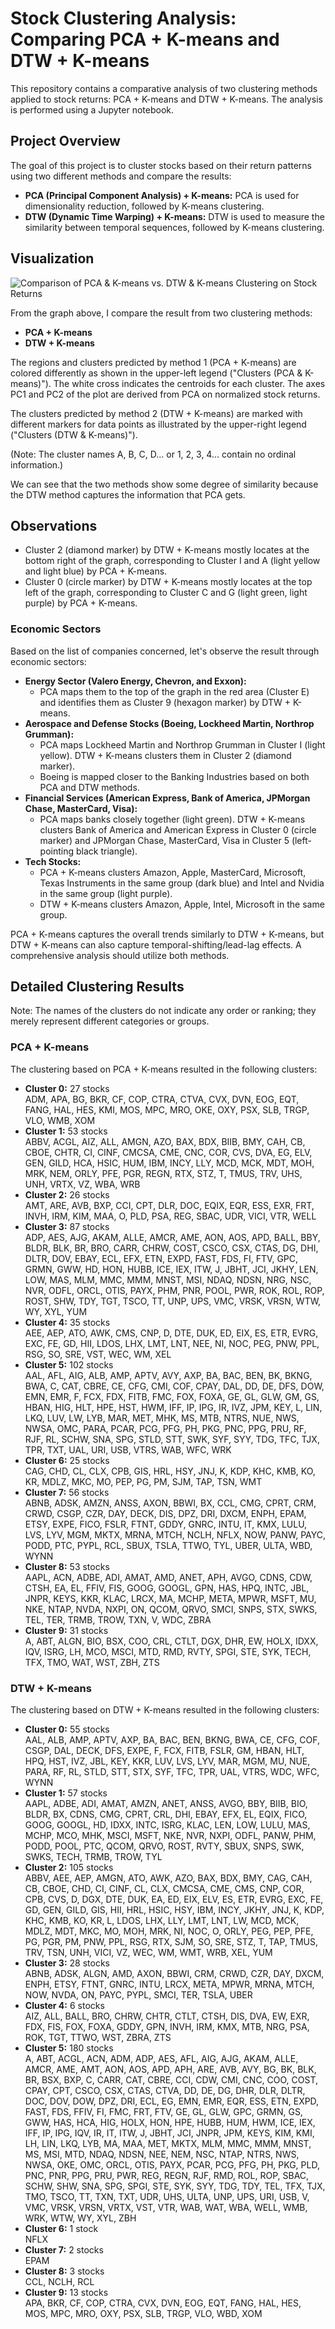 # Stock Clustering Analysis: Comparing PCA + K-means and DTW + K-means

This repository contains a comparative analysis of two clustering methods applied to stock returns: PCA + K-means and DTW + K-means. The analysis is performed using a Jupyter notebook.

## Project Overview

The goal of this project is to cluster stocks based on their return patterns using two different methods and compare the results:

- **PCA (Principal Component Analysis) + K-means:** PCA is used for dimensionality reduction, followed by K-means clustering.
- **DTW (Dynamic Time Warping) + K-means:** DTW is used to measure the similarity between temporal sequences, followed by K-means clustering.

## Visualization

![Comparison of PCA & K-means vs. DTW & K-means Clustering on Stock Returns](image/cluster_mapping_comparison.png)

From the graph above, I compare the result from two clustering methods:

- **PCA + K-means**
- **DTW + K-means**

The regions and clusters predicted by method 1 (PCA + K-means) are colored differently as shown in the upper-left legend ("Clusters (PCA & K-means)"). The white cross indicates the centroids for each cluster. The axes PC1 and PC2 of the plot are derived from PCA on normalized stock returns.

The clusters predicted by method 2 (DTW + K-means) are marked with different markers for data points as illustrated by the upper-right legend ("Clusters (DTW & K-means)").

(Note: The cluster names A, B, C, D... or 1, 2, 3, 4... contain no ordinal information.)

We can see that the two methods show some degree of similarity because the DTW method captures the information that PCA gets.

## Observations

- Cluster 2 (diamond marker) by DTW + K-means mostly locates at the bottom right of the graph, corresponding to Cluster I and A (light yellow and light blue) by PCA + K-means.
- Cluster 0 (circle marker) by DTW + K-means mostly locates at the top left of the graph, corresponding to Cluster C and G (light green, light purple) by PCA + K-means.

### Economic Sectors

Based on the list of companies concerned, let's observe the result through economic sectors:

- **Energy Sector (Valero Energy, Chevron, and Exxon):**
  - PCA maps them to the top of the graph in the red area (Cluster E) and identifies them as Cluster 9 (hexagon marker) by DTW + K-means.
- **Aerospace and Defense Stocks (Boeing, Lockheed Martin, Northrop Grumman):**
  - PCA maps Lockheed Martin and Northrop Grumman in Cluster I (light yellow). DTW + K-means clusters them in Cluster 2 (diamond marker).
  - Boeing is mapped closer to the Banking Industries based on both PCA and DTW methods.
- **Financial Services (American Express, Bank of America, JPMorgan Chase, MasterCard, Visa):**
  - PCA maps banks closely together (light green). DTW + K-means clusters Bank of America and American Express in Cluster 0 (circle marker) and JPMorgan Chase, MasterCard, Visa in Cluster 5 (left-pointing black triangle).
- **Tech Stocks:**
  - PCA + K-means clusters Amazon, Apple, MasterCard, Microsoft, Texas Instruments in the same group (dark blue) and Intel and Nvidia in the same group (light purple).
  - DTW + K-means clusters Amazon, Apple, Intel, Microsoft in the same group.

PCA + K-means captures the overall trends similarly to DTW + K-means, but DTW + K-means can also capture temporal-shifting/lead-lag effects. A comprehensive analysis should utilize both methods.

## Detailed Clustering Results 
Note: The names of the clusters do not indicate any order or ranking; they merely represent different categories or groups.

### PCA + K-means
The clustering based on PCA + K-means resulted in the following clusters:

- **Cluster 0:** 27 stocks  
  ADM, APA, BG, BKR, CF, COP, CTRA, CTVA, CVX, DVN, EOG, EQT, FANG, HAL, HES, KMI, MOS, MPC, MRO, OKE, OXY, PSX, SLB, TRGP, VLO, WMB, XOM
- **Cluster 1:** 53 stocks  
  ABBV, ACGL, AIZ, ALL, AMGN, AZO, BAX, BDX, BIIB, BMY, CAH, CB, CBOE, CHTR, CI, CINF, CMCSA, CME, CNC, COR, CVS, DVA, EG, ELV, GEN, GILD, HCA, HSIC, HUM, IBM, INCY, LLY, MCD, MCK, MDT, MOH, MRK, NEM, ORLY, PFE, PGR, REGN, RTX, STZ, T, TMUS, TRV, UHS, UNH, VRTX, VZ, WBA, WRB
- **Cluster 2:** 26 stocks  
  AMT, ARE, AVB, BXP, CCI, CPT, DLR, DOC, EQIX, EQR, ESS, EXR, FRT, INVH, IRM, KIM, MAA, O, PLD, PSA, REG, SBAC, UDR, VICI, VTR, WELL
- **Cluster 3:** 87 stocks  
  ADP, AES, AJG, AKAM, ALLE, AMCR, AME, AON, AOS, APD, BALL, BBY, BLDR, BLK, BR, BRO, CARR, CHRW, COST, CSCO, CSX, CTAS, DG, DHI, DLTR, DOV, EBAY, ECL, EFX, ETN, EXPD, FAST, FDS, FI, FTV, GPC, GRMN, GWW, HD, HON, HUBB, ICE, IEX, ITW, J, JBHT, JCI, JKHY, LEN, LOW, MAS, MLM, MMC, MMM, MNST, MSI, NDAQ, NDSN, NRG, NSC, NVR, ODFL, ORCL, OTIS, PAYX, PHM, PNR, POOL, PWR, ROK, ROL, ROP, ROST, SHW, TDY, TGT, TSCO, TT, UNP, UPS, VMC, VRSK, VRSN, WTW, WY, XYL, YUM
- **Cluster 4:** 35 stocks  
  AEE, AEP, ATO, AWK, CMS, CNP, D, DTE, DUK, ED, EIX, ES, ETR, EVRG, EXC, FE, GD, HII, LDOS, LHX, LMT, LNT, NEE, NI, NOC, PEG, PNW, PPL, RSG, SO, SRE, VST, WEC, WM, XEL
- **Cluster 5:** 102 stocks  
  AAL, AFL, AIG, ALB, AMP, APTV, AVY, AXP, BA, BAC, BEN, BK, BKNG, BWA, C, CAT, CBRE, CE, CFG, CMI, COF, CPAY, DAL, DD, DE, DFS, DOW, EMN, EMR, F, FCX, FDX, FITB, FMC, FOX, FOXA, GE, GL, GLW, GM, GS, HBAN, HIG, HLT, HPE, HST, HWM, IFF, IP, IPG, IR, IVZ, JPM, KEY, L, LIN, LKQ, LUV, LW, LYB, MAR, MET, MHK, MS, MTB, NTRS, NUE, NWS, NWSA, OMC, PARA, PCAR, PCG, PFG, PH, PKG, PNC, PPG, PRU, RF, RJF, RL, SCHW, SNA, SPG, STLD, STT, SWK, SYF, SYY, TDG, TFC, TJX, TPR, TXT, UAL, URI, USB, VTRS, WAB, WFC, WRK
- **Cluster 6:** 25 stocks  
  CAG, CHD, CL, CLX, CPB, GIS, HRL, HSY, JNJ, K, KDP, KHC, KMB, KO, KR, MDLZ, MKC, MO, PEP, PG, PM, SJM, TAP, TSN, WMT
- **Cluster 7:** 56 stocks  
  ABNB, ADSK, AMZN, ANSS, AXON, BBWI, BX, CCL, CMG, CPRT, CRM, CRWD, CSGP, CZR, DAY, DECK, DIS, DPZ, DRI, DXCM, ENPH, EPAM, ETSY, EXPE, FICO, FSLR, FTNT, GDDY, GNRC, INTU, IT, KMX, LULU, LVS, LYV, MGM, MKTX, MRNA, MTCH, NCLH, NFLX, NOW, PANW, PAYC, PODD, PTC, PYPL, RCL, SBUX, TSLA, TTWO, TYL, UBER, ULTA, WBD, WYNN
- **Cluster 8:** 53 stocks  
  AAPL, ACN, ADBE, ADI, AMAT, AMD, ANET, APH, AVGO, CDNS, CDW, CTSH, EA, EL, FFIV, FIS, GOOG, GOOGL, GPN, HAS, HPQ, INTC, JBL, JNPR, KEYS, KKR, KLAC, LRCX, MA, MCHP, META, MPWR, MSFT, MU, NKE, NTAP, NVDA, NXPI, ON, QCOM, QRVO, SMCI, SNPS, STX, SWKS, TEL, TER, TRMB, TROW, TXN, V, WDC, ZBRA
- **Cluster 9:** 31 stocks  
  A, ABT, ALGN, BIO, BSX, COO, CRL, CTLT, DGX, DHR, EW, HOLX, IDXX, IQV, ISRG, LH, MCO, MSCI, MTD, RMD, RVTY, SPGI, STE, SYK, TECH, TFX, TMO, WAT, WST, ZBH, ZTS



### DTW + K-means
The clustering based on DTW + K-means resulted in the following clusters:

- **Cluster 0:** 55 stocks  
  AAL, ALB, AMP, APTV, AXP, BA, BAC, BEN, BKNG, BWA, CE, CFG, COF, CSGP, DAL, DECK, DFS, EXPE, F, FCX, FITB, FSLR, GM, HBAN, HLT, HPQ, HST, IVZ, JBL, KEY, KKR, LUV, LVS, LYV, MAR, MGM, MU, NUE, PARA, RF, RL, STLD, STT, STX, SYF, TFC, TPR, UAL, VTRS, WDC, WFC, WYNN
- **Cluster 1:** 57 stocks  
  AAPL, ADBE, ADI, AMAT, AMZN, ANET, ANSS, AVGO, BBY, BIIB, BIO, BLDR, BX, CDNS, CMG, CPRT, CRL, DHI, EBAY, EFX, EL, EQIX, FICO, GOOG, GOOGL, HD, IDXX, INTC, ISRG, KLAC, LEN, LOW, LULU, MAS, MCHP, MCO, MHK, MSCI, MSFT, NKE, NVR, NXPI, ODFL, PANW, PHM, PODD, POOL, PTC, QCOM, QRVO, ROST, RVTY, SBUX, SNPS, SWK, SWKS, TECH, TRMB, TROW, TYL
- **Cluster 2:** 105 stocks  
  ABBV, AEE, AEP, AMGN, ATO, AWK, AZO, BAX, BDX, BMY, CAG, CAH, CB, CBOE, CHD, CI, CINF, CL, CLX, CMCSA, CME, CMS, CNP, COR, CPB, CVS, D, DGX, DTE, DUK, EA, ED, EIX, ELV, ES, ETR, EVRG, EXC, FE, GD, GEN, GILD, GIS, HII, HRL, HSIC, HSY, IBM, INCY, JKHY, JNJ, K, KDP, KHC, KMB, KO, KR, L, LDOS, LHX, LLY, LMT, LNT, LW, MCD, MCK, MDLZ, MDT, MKC, MO, MOH, MRK, NI, NOC, O, ORLY, PEG, PEP, PFE, PG, PGR, PM, PNW, PPL, RSG, RTX, SJM, SO, SRE, STZ, T, TAP, TMUS, TRV, TSN, UNH, VICI, VZ, WEC, WM, WMT, WRB, XEL, YUM
- **Cluster 3:** 28 stocks  
  ABNB, ADSK, ALGN, AMD, AXON, BBWI, CRM, CRWD, CZR, DAY, DXCM, ENPH, ETSY, FTNT, GNRC, INTU, LRCX, META, MPWR, MRNA, MTCH, NOW, NVDA, ON, PAYC, PYPL, SMCI, TER, TSLA, UBER
- **Cluster 4:** 6 stocks  
  AIZ, ALL, BALL, BRO, CHRW, CHTR, CTLT, CTSH, DIS, DVA, EW, EXR, FDX, FIS, FOX, FOXA, GDDY, GPN, INVH, IRM, KMX, MTB, NRG, PSA, ROK, TGT, TTWO, WST, ZBRA, ZTS
- **Cluster 5:** 180 stocks  
  A, ABT, ACGL, ACN, ADM, ADP, AES, AFL, AIG, AJG, AKAM, ALLE, AMCR, AME, AMT, AON, AOS, APD, APH, ARE, AVB, AVY, BG, BK, BLK, BR, BSX, BXP, C, CARR, CAT, CBRE, CCI, CDW, CMI, CNC, COO, COST, CPAY, CPT, CSCO, CSX, CTAS, CTVA, DD, DE, DG, DHR, DLR, DLTR, DOC, DOV, DOW, DPZ, DRI, ECL, EG, EMN, EMR, EQR, ESS, ETN, EXPD, FAST, FDS, FFIV, FI, FMC, FRT, FTV, GE, GL, GLW, GPC, GRMN, GS, GWW, HAS, HCA, HIG, HOLX, HON, HPE, HUBB, HUM, HWM, ICE, IEX, IFF, IP, IPG, IQV, IR, IT, ITW, J, JBHT, JCI, JNPR, JPM, KEYS, KIM, KMI, LH, LIN, LKQ, LYB, MA, MAA, MET, MKTX, MLM, MMC, MMM, MNST, MS, MSI, MTD, NDAQ, NDSN, NEE, NEM, NSC, NTAP, NTRS, NWS, NWSA, OKE, OMC, ORCL, OTIS, PAYX, PCAR, PCG, PFG, PH, PKG, PLD, PNC, PNR, PPG, PRU, PWR, REG, REGN, RJF, RMD, ROL, ROP, SBAC, SCHW, SHW, SNA, SPG, SPGI, STE, SYK, SYY, TDG, TDY, TEL, TFX, TJX, TMO, TSCO, TT, TXN, TXT, UDR, UHS, ULTA, UNP, UPS, URI, USB, V, VMC, VRSK, VRSN, VRTX, VST, VTR, WAB, WAT, WBA, WELL, WMB, WRK, WTW, WY, XYL, ZBH
- **Cluster 6:** 1 stock  
  NFLX
- **Cluster 7:** 2 stocks  
  EPAM
- **Cluster 8:** 3 stocks  
  CCL, NCLH, RCL
- **Cluster 9:** 13 stocks  
  APA, BKR, CF, COP, CTRA, CVX, DVN, EOG, EQT, FANG, HAL, HES, MOS, MPC, MRO, OXY, PSX, SLB, TRGP, VLO, WBD, XOM





